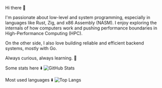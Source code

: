 Hi there 👋

I'm passionate about low-level and system programming, especially in languages like Rust, Zig, and x86 Assembly (NASM). I enjoy exploring the internals of how computers work and pushing performance boundaries in High-Performance Computing (HPC).

On the other side, I also love building reliable and efficient backend systems, mostly with Go.

Always curious, always learning. 🚀

Some stats here ⬇️
![GitHub Stats](https://github-readme-stats.vercel.app/api?username=CodeIsMySpotter&show_icons=true&theme=tokyonight)

Most used languages ⬇️
![Top Langs](https://github-readme-stats.vercel.app/api/top-langs/?username=CodeIsMySpotter&layout=compact&theme=tokyonight)
